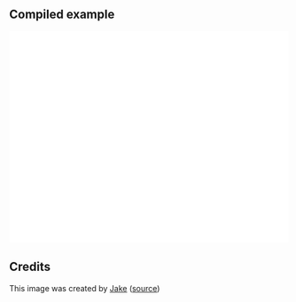 Compiled example
----------------
![Example](moebius-strip.png)

Credits
-------
This image was created by [Jake](http://tex.stackexchange.com/users/2552/jake) ([source](http://tex.stackexchange.com/a/118573/5645))
